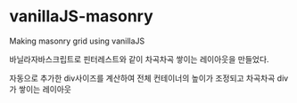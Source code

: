 # vanillaJS-masonry
Making masonry grid using vanillaJS

바닐라자바스크립트로 핀터레스트와 같이 차곡차곡 쌓이는 레이아웃을 만들었다.

자동으로 추가한 div사이즈를 계산하여 전체 컨테이너의 높이가 조정되고 차곡차곡 div가 쌓이는 레이아웃
